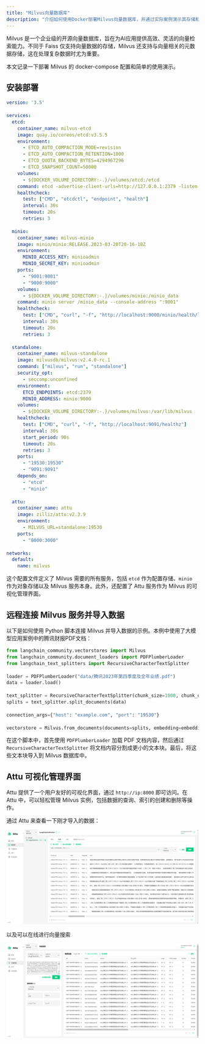 ```yaml
---
title: "Milvus向量数据库"
description: "介绍如何使用Docker部署Milvus向量数据库，并通过实际案例演示其存储和查询功能。"
---
```


Milvus 是一个企业级的开源向量数据库，旨在为AI应用提供高效、灵活的向量检索能力。不同于 Faiss 仅支持向量数据的存储，Milvus 还支持与向量相关的元数据存储，这在处理复杂数据时尤为重要。

本文记录一下部署 Milvus 的 docker-compose 配置和简单的使用演示。

## 安装部署

```yaml
version: '3.5'

services:
  etcd:
    container_name: milvus-etcd
    image: quay.io/coreos/etcd:v3.5.5
    environment:
      - ETCD_AUTO_COMPACTION_MODE=revision
      - ETCD_AUTO_COMPACTION_RETENTION=1000
      - ETCD_QUOTA_BACKEND_BYTES=4294967296
      - ETCD_SNAPSHOT_COUNT=50000
    volumes:
      - ${DOCKER_VOLUME_DIRECTORY:-.}/volumes/etcd:/etcd
    command: etcd -advertise-client-urls=http://127.0.0.1:2379 -listen-client-urls http://0.0.0.0:2379 --data-dir /etcd
    healthcheck:
      test: ["CMD", "etcdctl", "endpoint", "health"]
      interval: 30s
      timeout: 20s
      retries: 3

  minio:
    container_name: milvus-minio
    image: minio/minio:RELEASE.2023-03-20T20-16-18Z
    environment:
      MINIO_ACCESS_KEY: minioadmin
      MINIO_SECRET_KEY: minioadmin
    ports:
      - "9001:9001"
      - "9000:9000"
    volumes:
      - ${DOCKER_VOLUME_DIRECTORY:-.}/volumes/minio:/minio_data
    command: minio server /minio_data --console-address ":9001"
    healthcheck:
      test: ["CMD", "curl", "-f", "http://localhost:9000/minio/health/live"]
      interval: 30s
      timeout: 20s
      retries: 3

  standalone:
    container_name: milvus-standalone
    image: milvusdb/milvus:v2.4.0-rc.1
    command: ["milvus", "run", "standalone"]
    security_opt:
      - seccomp:unconfined
    environment:
      ETCD_ENDPOINTS: etcd:2379
      MINIO_ADDRESS: minio:9000
    volumes:
      - ${DOCKER_VOLUME_DIRECTORY:-.}/volumes/milvus:/var/lib/milvus
    healthcheck:
      test: ["CMD", "curl", "-f", "http://localhost:9091/healthz"]
      interval: 30s
      start_period: 90s
      timeout: 20s
      retries: 3
    ports:
      - "19530:19530"
      - "9091:9091"
    depends_on:
      - "etcd"
      - "minio"

  attu:
    container_name: attu
    image: zilliz/attu:v2.3.9
    environment:
      - MILVUS_URL=standalone:19530
    ports:
      - "8000:3000"

networks:
  default:
    name: milvus
```

这个配置文件定义了 Milvus 需要的所有服务，包括 `etcd` 作为配置存储、`minio` 作为对象存储以及 Milvus 服务本身。此外，还配置了 Attu 服务作为 Milvus 的可视化管理界面。

## 远程连接 Milvus 服务并导入数据

以下是如何使用 Python 脚本连接 Milvus 并导入数据的示例。本例中使用了大模型应用案例中的腾讯财报PDF文档：

```python
from langchain_community.vectorstores import Milvus
from langchain_community.document_loaders import PDFPlumberLoader
from langchain_text_splitters import RecursiveCharacterTextSplitter

loader = PDFPlumberLoader("data/腾讯2023年第四季度及全年业绩.pdf")
data = loader.load()

text_splitter = RecursiveCharacterTextSplitter(chunk_size=1000, chunk_overlap=200)
splits = text_splitter.split_documents(data)

connection_args={"host": "example.com", "port": "19530"}

vectorstore = Milvus.from_documents(documents=splits, embedding=embeddings, connection_args=connection_args)
```

在这个脚本中，首先使用 `PDFPlumberLoader` 加载 PDF 文档内容，然后通过 `RecursiveCharacterTextSplitter` 将文档内容分割成更小的文本块。最后，将这些文本块导入到 Milvus 数据库中。

## Attu 可视化管理界面

Attu 提供了一个用户友好的可视化界面，通过 `http://ip:8000` 即可访问。在 Attu 中，可以轻松管理 Milvus 实例，包括数据的查询、索引的创建和删除等操作。

通过 Attu 来查看一下刚才导入的数据：

![Attu](../../../assets/milvus_screenshot_1.png)

以及可以在线进行向量搜索

![Attu](../../../assets/milvus_screenshot_2.png)